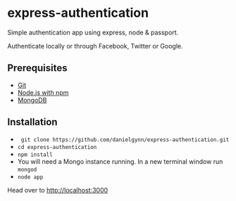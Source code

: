 
# express-authentication

Simple authentication app using express, node & passport.

Authenticate locally or through Facebook, Twitter or Google.

## Prerequisites 

* [Git](http://git-scm.com/)
* [Node.js with npm](https://nodejs.org/en/)
* [MongoDB](https://docs.mongodb.org/manual/installation/)

## Installation

* ` git clone https://github.com/danielgynn/express-authentication.git`
* `cd express-authentication`
* `npm install`
* You will need a Mongo instance running. In a new terminal window run `mongod`
* `node app`

Head over to [http://localhost:3000](http://localhost:3000)
